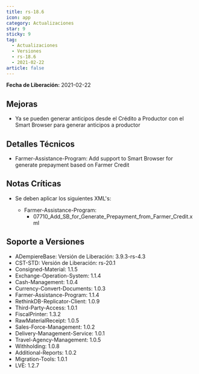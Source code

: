 ```yaml
---
title: rs-18.6
icon: app
category: Actualizaciones
star: 9
sticky: 9
tag:
  - Actualizaciones
  - Versiones
  - rs-18.6
  - 2021-02-22
article: false
---
```


**Fecha de Liberación:** 2021-02-22

## Mejoras

- Ya se pueden generar anticipos desde el Crédito a Productor con el Smart Browser para generar anticipos a productor

## Detalles Técnicos

- Farmer-Assistance-Program: Add support to Smart Browser for generate prepayment based on Farmer Credit

## Notas Críticas

- Se deben aplicar los siguientes XML's:

  - Farmer-Assistance-Program:
    - 07710_Add_SB_for_Generate_Prepayment_from_Farmer_Credit.xml

## Soporte a Versiones

- ADempiereBase: Versión de Liberación: 3.9.3-rs-4.3
- CST-STD: Versión de Liberación: rs-20.1
- Consigned-Material: 1.1.5
- Exchange-Operation-System: 1.1.4
- Cash-Management: 1.0.4
- Currency-Convert-Documents: 1.0.3
- Farmer-Assistance-Program: 1.1.4
- RethinkDB-Replicator-Client: 1.0.9
- Third-Party-Access: 1.0.1
- FiscalPrinter: 1.3.2
- RawMaterialReceipt: 1.0.5
- Sales-Force-Management: 1.0.2
- Delivery-Management-Service: 1.0.1
- Travel-Agency-Management: 1.0.5
- Withholding: 1.0.8
- Additional-Reports: 1.0.2
- Migration-Tools: 1.0.1
- LVE: 1.2.7
